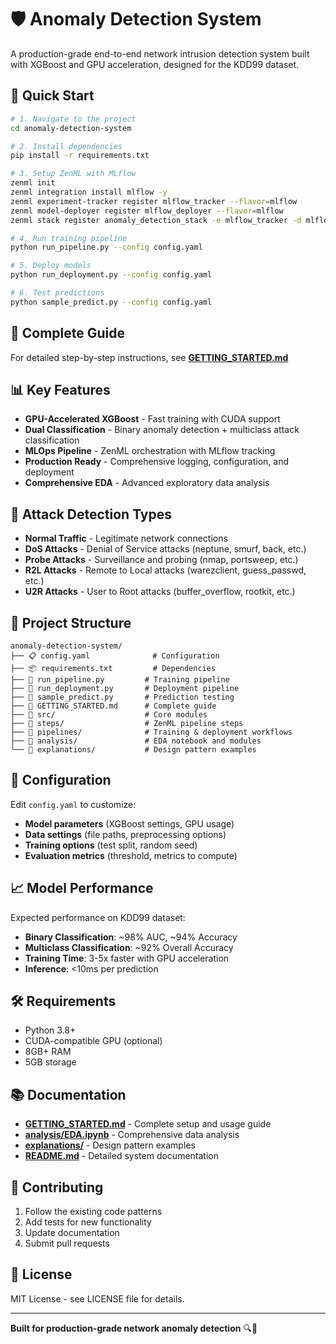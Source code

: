 # 🛡️ Anomaly Detection System

A production-grade end-to-end network intrusion detection system built with XGBoost and GPU acceleration, designed for the KDD99 dataset.

## 🚀 Quick Start

```bash
# 1. Navigate to the project
cd anomaly-detection-system

# 2. Install dependencies
pip install -r requirements.txt

# 3. Setup ZenML with MLflow
zenml init
zenml integration install mlflow -y
zenml experiment-tracker register mlflow_tracker --flavor=mlflow
zenml model-deployer register mlflow_deployer --flavor=mlflow
zenml stack register anomaly_detection_stack -e mlflow_tracker -d mlflow_deployer -a default -o default --set

# 4. Run training pipeline
python run_pipeline.py --config config.yaml

# 5. Deploy models
python run_deployment.py --config config.yaml

# 6. Test predictions
python sample_predict.py --config config.yaml
```

## 📖 Complete Guide

For detailed step-by-step instructions, see **[GETTING_STARTED.md](GETTING_STARTED.md)**

## 📊 Key Features

- **GPU-Accelerated XGBoost** - Fast training with CUDA support
- **Dual Classification** - Binary anomaly detection + multiclass attack classification
- **MLOps Pipeline** - ZenML orchestration with MLflow tracking
- **Production Ready** - Comprehensive logging, configuration, and deployment
- **Comprehensive EDA** - Advanced exploratory data analysis

## 🎯 Attack Detection Types

- **Normal Traffic** - Legitimate network connections
- **DoS Attacks** - Denial of Service attacks (neptune, smurf, back, etc.)
- **Probe Attacks** - Surveillance and probing (nmap, portsweep, etc.)
- **R2L Attacks** - Remote to Local attacks (warezclient, guess_passwd, etc.)
- **U2R Attacks** - User to Root attacks (buffer_overflow, rootkit, etc.)

## 📁 Project Structure

```
anomaly-detection-system/
├── 📋 config.yaml              # Configuration
├── 📦 requirements.txt         # Dependencies
├── 🚀 run_pipeline.py         # Training pipeline
├── 🔄 run_deployment.py       # Deployment pipeline
├── 🧪 sample_predict.py       # Prediction testing
├── 📖 GETTING_STARTED.md      # Complete guide
├── 📁 src/                    # Core modules
├── 📁 steps/                  # ZenML pipeline steps
├── 📁 pipelines/              # Training & deployment workflows
├── 📁 analysis/               # EDA notebook and modules
└── 📁 explanations/           # Design pattern examples
```

## 🔧 Configuration

Edit `config.yaml` to customize:
- **Model parameters** (XGBoost settings, GPU usage)
- **Data settings** (file paths, preprocessing options)
- **Training options** (test split, random seed)
- **Evaluation metrics** (threshold, metrics to compute)

## 📈 Model Performance

Expected performance on KDD99 dataset:
- **Binary Classification**: ~98% AUC, ~94% Accuracy
- **Multiclass Classification**: ~92% Overall Accuracy
- **Training Time**: 3-5x faster with GPU acceleration
- **Inference**: <10ms per prediction

## 🛠️ Requirements

- Python 3.8+
- CUDA-compatible GPU (optional)
- 8GB+ RAM
- 5GB storage

## 📚 Documentation

- **[GETTING_STARTED.md](GETTING_STARTED.md)** - Complete setup and usage guide
- **[analysis/EDA.ipynb](analysis/EDA.ipynb)** - Comprehensive data analysis
- **[explanations/](explanations/)** - Design pattern examples
- **[README.md](README.md)** - Detailed system documentation

## 🤝 Contributing

1. Follow the existing code patterns
2. Add tests for new functionality  
3. Update documentation
4. Submit pull requests

## 📄 License

MIT License - see LICENSE file for details.

---

**Built for production-grade network anomaly detection** 🔍🚀